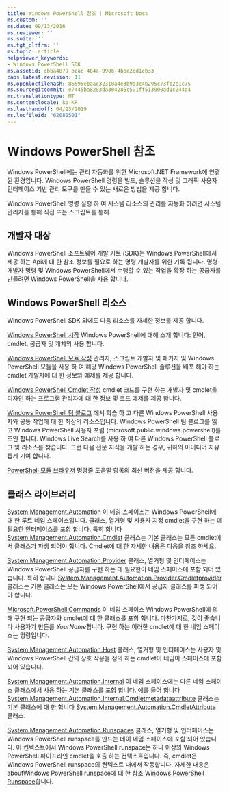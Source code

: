 ```yaml
---
title: Windows PowerShell 참조 | Microsoft Docs
ms.custom: ''
ms.date: 09/13/2016
ms.reviewer: ''
ms.suite: ''
ms.tgt_pltfrm: ''
ms.topic: article
helpviewer_keywords:
- Windows PowerShell SDK
ms.assetid: cbba4879-bcac-484a-9906-4bbe2cd1eb33
caps.latest.revision: 11
ms.openlocfilehash: 86595ebaac32318a4e3b9a3c4b295c73fb2e1c75
ms.sourcegitcommit: e7445ba8203da304286c591ff513900ad1c244a4
ms.translationtype: MT
ms.contentlocale: ko-KR
ms.lasthandoff: 04/23/2019
ms.locfileid: "62080501"
---
```

# <a name="windows-powershell-reference"></a>Windows PowerShell 참조

Windows PowerShell에는 관리 자동화를 위한 Microsoft.NET Framework에 연결 된 환경입니다. Windows PowerShell 명령을 빌드, 솔루션을 작성 및 그래픽 사용자 인터페이스 기반 관리 도구를 만들 수 있는 새로운 방법을 제공 합니다.

Windows PowerShell 명령 실행 하 여 시스템 리소스의 관리를 자동화 하려면 시스템 관리자를 통해 직접 또는 스크립트를 통해.

## <a name="developer-audience"></a>개발자 대상

Windows PowerShell 소프트웨어 개발 키트 (SDK)는 Windows PowerShell에서 제공 하는 Api에 대 한 참조 정보를 필요로 하는 명령 개발자를 위한 기록 됩니다. 명령 개발자 명령 및 Windows PowerShell에서 수행할 수 있는 작업을 확장 하는 공급자를 만들려면 Windows PowerShell을 사용 합니다.

## <a name="windows-powershell-resources"></a>Windows PowerShell 리소스

Windows PowerShell SDK 외에도 다음 리소스를 자세한 정보를 제공 합니다.

[Windows PowerShell 시작](/powershell/scripting/getting-started/getting-started-with-windows-powershell) Windows PowerShell에 대해 소개 합니다: 언어, cmdlet, 공급자 및 개체의 사용 합니다.

[Windows PowerShell 모듈 작성](./module/writing-a-windows-powershell-module.md) 관리자, 스크립트 개발자 및 패키지 및 Windows PowerShell 모듈을 사용 하 여 해당 Windows PowerShell 솔루션을 배포 해야 하는 cmdlet 개발자에 대 한 정보와 예제를 제공 합니다.

[Windows PowerShell Cmdlet 작성](./cmdlet/writing-a-windows-powershell-cmdlet.md) cmdlet 코드를 구현 하는 개발자 및 cmdlet을 디자인 하는 프로그램 관리자에 대 한 정보 및 코드 예제를 제공 합니다.

[Windows PowerShell 팀 블로그](https://blogs.msdn.microsoft.com/PowerShell/) 에서 학습 하 고 다른 Windows PowerShell 사용자와 공동 작업에 대 한 최상의 리소스입니다. Windows PowerShell 팀 블로그를 읽고 Windows PowerShell 사용자 포럼 (microsoft.public.windows.powershell)를 조인 합니다. Windows Live Search를 사용 하 여 다른 Windows PowerShell 블로그 및 리소스를 찾습니다. 그런 다음 전문 지식을 개발 하는 경우, 귀하의 아이디어 자유롭게 기여 합니다.

[PowerShell 모듈 브라우저](/powershell/module/) 명령줄 도움말 항목의 최신 버전을 제공 합니다.

## <a name="class-libraries"></a>클래스 라이브러리

[System.Management.Automation](/dotnet/api/System.Management.Automation) 이 네임 스페이스는 Windows PowerShell에 대 한 루트 네임 스페이스입니다. 클래스, 열거형 및 사용자 지정 cmdlet을 구현 하는 데 필요한 인터페이스를 포함 합니다. 특히 합니다 [System.Management.Automation.Cmdlet](/dotnet/api/System.Management.Automation.Cmdlet) 클래스는 기본 클래스는 모든 cmdlet에서 클래스가 파생 되어야 합니다. Cmdlet에 대 한 자세한 내용은 다음을 참조 하세요.

[System.Management.Automation.Provider](/dotnet/api/System.Management.Automation.Provider) 클래스, 열거형 및 인터페이스는 Windows PowerShell 공급자를 구현 하는 데 필요한이 네임 스페이스에 포함 되어 있습니다. 특히 합니다 [System.Management.Automation.Provider.Cmdletprovider](/dotnet/api/System.Management.Automation.Provider.CmdletProvider) 클래스는 기본 클래스는 모든 Windows PowerShell에서 공급자 클래스를 파생 되어야 합니다.

[Microsoft.PowerShell.Commands](/dotnet/api/Microsoft.PowerShell.Commands) 이 네임 스페이스 Windows PowerShell에 의해 구현 되는 공급자와 cmdlet에 대 한 클래스를 포함 합니다. 마찬가지로, 것이 좋습니다 사용자가 만든를 *YourName*합니다. 구현 하는 이러한 cmdlet에 대 한 네임 스페이스는 명령입니다.

[System.Management.Automation.Host](/dotnet/api/System.Management.Automation.Host) 클래스, 열거형 및 인터페이스는 사용자 및 Windows PowerShell 간의 상호 작용을 정의 하는 cmdlet이 네임이 스페이스에 포함 되어 있습니다.

[System.Management.Automation.Internal](/dotnet/api/System.Management.Automation.Internal) 이 네임 스페이스에는 다른 네임 스페이스 클래스에서 사용 하는 기본 클래스를 포함 합니다. 예를 들어 합니다 [System.Management.Automation.Internal.Cmdletmetadataattribute](/dotnet/api/System.Management.Automation.Internal.CmdletMetadataAttribute) 클래스는 기본 클래스에 대 한 합니다 [System.Management.Automation.CmdletAttribute](/dotnet/api/System.Management.Automation.CmdletAttribute) 클래스.

[System.Management.Automation.Runspaces](/dotnet/api/System.Management.Automation.Runspaces) 클래스, 열거형 및 인터페이스는 Windows PowerShell runspace를 만드는 데이 네임 스페이스에 포함 되어 있습니다. 이 컨텍스트에서 Windows PowerShell runspace는 하나 이상의 Windows PowerShell 파이프라인 cmdlet을 호출 하는 컨텍스트입니다. 즉, cmdlet은 Windows PowerShell runspace의 컨텍스트 내에서 작동합니다. 자세한 내용은 aboutWindows PowerShell runspace에 대 한 참조 [Windows PowerShell Runspace](http://msdn.microsoft.com/en-us/a1582cfe-f06d-4aff-adc6-71f49a860ce9)합니다.
